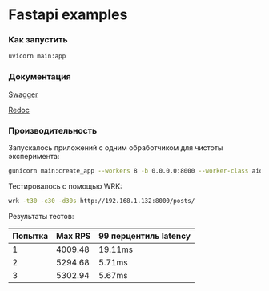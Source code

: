 # Fastapi examples

### Как запустить

```bash
uvicorn main:app
```

### Документация

[Swagger](http://127.0.0.1:8000/docs)

[Redoc](http://127.0.0.1:8000/redoc)


### Производительность

Запускалось приложений с одним обработчиком для чистоты эксперимента:

```bash
gunicorn main:create_app --workers 8 -b 0.0.0.0:8000 --worker-class aiohttp.GunicornUVLoopWebWorker
```

Тестировалось с помощью WRK:

```bash
wrk -t30 -c30 -d30s http://192.168.1.132:8000/posts/
```

Результаты тестов:

|Попытка|Max RPS|99 перцентиль latency|
|---|---|---|
|1|4009.48|19.11ms|
|2|5294.68|5.71ms|
|3|5302.94|5.67ms|
